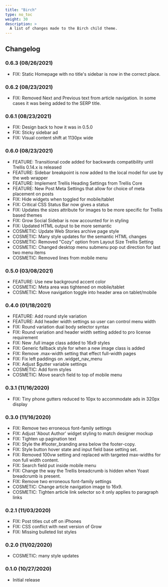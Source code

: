 ```yaml
---
title: "Birch"
type: no_toc
weight: 30
description: >
  A list of changes made to the Birch child theme.
---
```


## Changelog

### 0.6.3 (08/26/2021)
- FIX: Static Homepage with no title's sidebar is now in the correct place.

### 0.6.2 (08/23/2021)
- FIX: Removed Next and Previous text from article navigation. In some cases it was being added to the SERP title.

### 0.6.1 (08/23/2021)
- FIX: Design back to how it was in 0.5.0
- FIX: Sticky sidebar ad
- FIX: Visual content shift at 1130px wide

### 0.6.0 (08/23/2021)
- FEATURE: Transitional code added for backwards compatibility until Trellis 0.14.x is released
- FEATURE: Sidebar breakpoint is now added to the local model for use by the web wrapper
- FEATURE: Implement Trellis Heading Settings from Trellis Core
- FEATURE: New Post Meta Settings that allow for choice of meta placement on posts
- FIX: Hide widgets when toggled for mobile/tablet
- FIX: Critical CSS Status Bar now gives a status
- FIX: Updates the sizes attribute for images to be more specific for Trellis based themes
- FIX: Grow Social Sidebar is now accounted for in styling
- FIX: Updated HTML output to be more semantic
- COSMETIC: Update Web Stories archive page style
- COSMETIC: Many style updates for the semantic HTML changes
- COSMETIC: Removed "Cozy" option from Layout Size Trellis Setting
- COSMETIC: Changed desktop menu submenu pop out direction for last two menu items
- COSMETIC: Removed lines from mobile menu

### 0.5.0 (03/08/2021)
- FEATURE: Use new background accent color
- COSMETIC: Meta area was tightened on mobile/tablet
- COSMETIC: Move navigation toggle into header area on tablet/mobile

### 0.4.0 (01/18/2021)
- FEATURE: Add round style variation
- FEATURE: Add header width settings so user can control menu width
- FIX: Round variation dual body selector syntax
- FIX: Round variation and header width setting added to pro license requirement
- FIX: New .full image class added to 16x9 styles
- FIX: Generic fallback style for when a new image class is added
- FIX: Remove .max-width setting that effect full-width pages
- FIX: Fix left paddings on .widget_nav_menu
- FIX: Adjust $gutter variable settings
- COSMETIC: Add form styles
- COSMETIC: Move search field to top of mobile menu

### 0.3.1 (11/16/2020)
- FIX: Tiny phone gutters reduced to 10px to accommodate ads in 320px display

### 0.3.0 (11/16/2020)
- FIX: Remove two erroneous font-family settings
- FIX: Adjust 'About Author' widget styling to match designer mockup
- FIX: Tighten up pagination text
- FIX: Style the #footer_branding area below the footer-copy.
- FIX: Style button hover state and input field base setting set.
- FIX: Removed 100vw setting and replaced with targeted max-widths for non full width content.
- FIX: Search field put inside mobile menu
- FIX: Change the way the Trellis breadcrumb is hidden when Yoast breadcrumb is present.
- FIX: Remove two erroneous font-family settings
- COSMETIC: Change article navigation image to 16x9.
- COSMETIC: Tighten article link selector so it only applies to paragraph links

### 0.2.1 (11/03/2020)
- FIX: Post titles cut off on iPhones
- FIX: CSS conflict with next version of Grow
- FIX: Missing bulleted list styles

### 0.2.0 (11/02/2020)
- COSMETIC: many style updates

### 0.1.0 (10/27/2020)
- Initial release